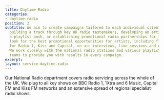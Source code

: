 ```yaml
---
title: Daytime Radio
categories:
- daytime-radio
position: 2
subtitle: We aim to create campaigns tailored to each individual client’s need, whether
  building a track through key UK radio tastemakers, developing an artist towards
  a playlist push, or establishing promotional radio partnerships for festivals. We
  look for the best promotional opportunities for artists, including flagship events
  for Radio 1, Kiss and Capital, on air interviews, live sessions and guest mixes.
  We work closely with the national radio stations and various playlists and production
  teams to provide you with results in every campaign.
excerpt: 
layout: service-daytime-radio
---
```


Our National Radio department covers radio servicing across the whole of the UK. We plug to all key shows on BBC Radio 1, 1Xtra and 6 Music, Capital FM and Kiss FM networks and an extensive spread of regional specialist radio shows. 